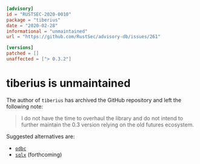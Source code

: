 ```toml
[advisory]
id = "RUSTSEC-2020-0010"
package = "tiberius"
date = "2020-02-28"
informational = "unmaintained"
url = "https://github.com/RustSec/advisory-db/issues/261"

[versions]
patched = []
unaffected = ["> 0.3.2"]
```

# tiberius is unmaintained

The author of `tiberius` has archived the GitHub repository and left the
following note:

> I do not have the time to overhaul the library and do not intend to further
> maintain the 0.3 version relying on the old futures ecosystem.

Suggested alternatives are:

- [`odbc`](https://crates.io/crates/odbc)
- [`sqlx`](https://github.com/launchbadge/sqlx/issues/116) (forthcoming)
